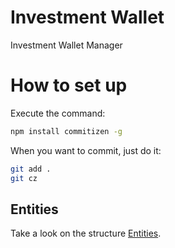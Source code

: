 # Investment Wallet
Investment Wallet Manager

# How to set up

Execute the command:
```bash
npm install commitizen -g
```

When you want to commit, just do it:
```bash
git add .
git cz
```

## Entities
Take a look on the structure [Entities](/docs/entities.md).

